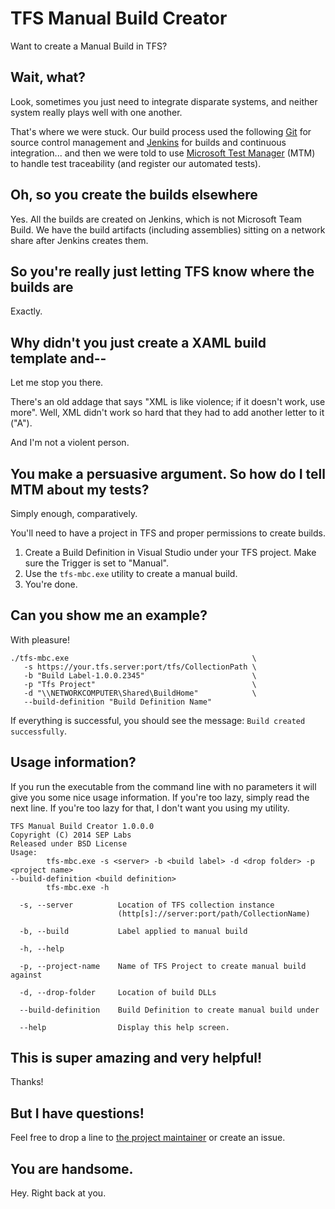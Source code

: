 # TFS Manual Build Creator

Want to create a Manual Build in TFS?

## Wait, what?

Look, sometimes you just need to integrate disparate systems, and neither system really plays well with one another.

That's where we were stuck. Our build process used the following [Git](http://git-scm.com/) for source control management and [Jenkins](http://jenkins-ci.org/) for builds and continuous integration... and then we were told to use [Microsoft Test Manager](http://msdn.microsoft.com/en-us/library/jj635157.aspx) (MTM) to handle test traceability (and register our automated tests).

## Oh, so you create the builds elsewhere

Yes. All the builds are created on Jenkins, which is not Microsoft Team Build. We have the build artifacts (including assemblies) sitting on a network share after Jenkins creates them.

## So you're really just letting TFS know where the builds are

Exactly.

## Why didn't you just create a XAML build template and--

Let me stop you there.

There's an old addage that says "XML is like violence; if it doesn't work, use more". Well, XML didn't work so hard that they had to add another letter to it ("A").

And I'm not a violent person.

## You make a persuasive argument. So how do I tell MTM about my tests?

Simply enough, comparatively.

You'll need to have a project in TFS and proper permissions to create builds.

1. Create a Build Definition in Visual Studio under your TFS project. Make sure the Trigger is set to "Manual".
1. Use the `tfs-mbc.exe` utility to create a manual build.
1. You're done.

## Can you show me an example?

With pleasure!

    ./tfs-mbc.exe                                         \
       -s https://your.tfs.server:port/tfs/CollectionPath \
       -b "Build Label-1.0.0.2345"                        \
       -p "Tfs Project"                                   \
       -d "\\NETWORKCOMPUTER\Shared\BuildHome"            \
       --build-definition "Build Definition Name"

If everything is successful, you should see the message: `Build created successfully`.

## Usage information?

If you run the executable from the command line with no parameters it will give you some nice usage information. If you're too lazy, simply read the next line. If you're too lazy for that, I don't want you using my utility.

    TFS Manual Build Creator 1.0.0.0
    Copyright (C) 2014 SEP Labs
    Released under BSD License
    Usage:
            tfs-mbc.exe -s <server> -b <build label> -d <drop folder> -p <project name>
    --build-definition <build definition>
            tfs-mbc.exe -h
    
      -s, --server          Location of TFS collection instance
                            (http[s]://server:port/path/CollectionName)
    
      -b, --build           Label applied to manual build
    
      -h, --help
    
      -p, --project-name    Name of TFS Project to create manual build against
    
      -d, --drop-folder     Location of build DLLs
    
      --build-definition    Build Definition to create manual build under
    
      --help                Display this help screen.

## This is super amazing and very helpful!

Thanks!

## But I have questions!

Feel free to drop a line to [the project maintainer](mailto:rmrogers@sep.com) or create an issue.

## You are handsome.

Hey. Right back at you.
